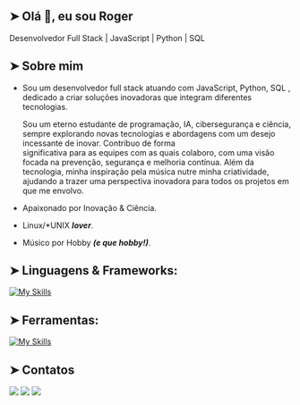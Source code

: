 ## ➤ Olá 👋, eu sou Roger
Desenvolvedor Full Stack | JavaScript | Python | SQL

## ➤ Sobre mim

- Sou um desenvolvedor full stack atuando com JavaScript, Python, SQL , dedicado a criar soluções inovadoras que integram diferentes tecnologias. 

  Sou um eterno estudante de programação, IA, cibersegurança e ciência, sempre explorando novas tecnologias e abordagens com um desejo incessante de inovar. Contribuo de forma     
  significativa para as equipes com as quais colaboro, com uma visão focada na prevenção, segurança e melhoria contínua. Além da tecnologia, minha inspiração pela música nutre minha 
  criatividade, ajudando a trazer uma perspectiva inovadora para todos os projetos em que me envolvo.
  
- Apaixonado por Inovação & Ciência.

- Linux/*UNIX **_lover_**.

- Músico por Hobby **_(e que hobby!)_**.


## ➤ Linguagens & Frameworks:
[![My Skills](https://skillicons.dev/icons?i=py,mysql,js,html,css,c,cs,java,dotnet)](https://skillicons.dev)

## ➤ Ferramentas:
[![My Skills](https://skillicons.dev/icons?i=vscode,arduino,ai,github,unity,unreal,eclipse,visualstudio,gmail,androidstudio,arch,kali,linux,mint,ubuntu,apple,windows)](https://skillicons.dev)


## ➤ Contatos
<div>
<a href="https://instagram.com/_rogercsar" target="_blank"><img src="https://img.shields.io/badge/-Instagram-%23E4405F?style=for-the-badge&logo=instagram&logoColor=white" target="_blank"></a>
<a href = "mailto:contato@seu-usuário-aqui"><img src="https://img.shields.io/badge/Gmail-D14836?style=for-the-badge&logo=gmail&logoColor=white" target="_blank"></a>
<a href="https://www.linkedin.com/in/rogercsar/" target="_blank"><img src="https://img.shields.io/badge/-LinkedIn-%230077B5?style=for-the-badge&logo=linkedin&logoColor=white" target="_blank"></a>   
</div>
